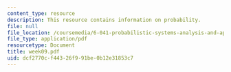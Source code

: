 ```yaml
---
content_type: resource
description: This resource contains information on probability.
file: null
file_location: /coursemedia/6-041-probabilistic-systems-analysis-and-applied-probability-spring-2006/dcf2770cf44326f991be0b12e31853c7_week09.pdf
file_type: application/pdf
resourcetype: Document
title: week09.pdf
uid: dcf2770c-f443-26f9-91be-0b12e31853c7
---
```

